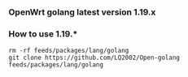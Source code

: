 ### OpenWrt golang latest version 1.19.x

### How to use 1.19.*

```shell
rm -rf feeds/packages/lang/golang
git clone https://github.com/LQ2002/Open-golang feeds/packages/lang/golang
```
